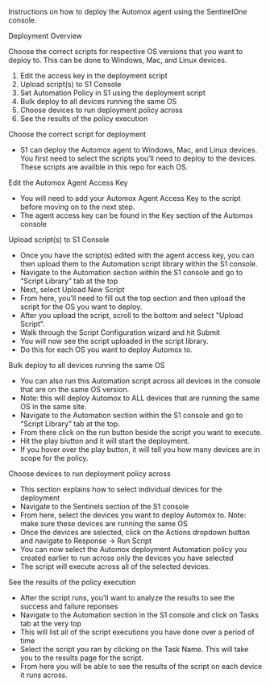 Instructions on how to deploy the Automox agent using the SentinelOne console. 

Deployment Overview


Choose the correct scripts for respective OS versions that you want to deploy to. This can be done to Windows, Mac, and Linux devices. 
1. Edit the access key in the deployment script
2. Upload script(s) to S1 Console
3. Set Automation Policy in S1 using the deployment script
4. Bulk deploy to all devices running the same OS
5. Choose devices to run deployment policy across
6. See the results of the policy execution 


Choose the correct script for deployment
   - S1 can deploy the Automox agent to Windows, Mac, and Linux devices. You first need to select the scripts you’ll need to deploy to the devices. These        scripts are availble in this repo for each OS.
    

Edit the Automox Agent Access Key 
   - You will need to add your Automox Agent Access Key to the script before moving on to the next step. 
   - The agent access key can be found in the Key section of the Automox console


Upload script(s) to S1 Console
   - Once you have the script(s) edited with the agent access key, you can then upload them to the Automation script library within the S1 console. 
   - Navigate to the Automation section within the S1 console and go to “Script Library” tab at the top
   - Next, select Upload New Script
   - From here, you’ll need to fill out the top section and then upload the script for the OS you want to deploy.
   - After you upload the script, scroll to the bottom and select "Upload Script".  
   - Walk through the Script Configuration wizard and hit Submit
   - You will now see the script uploaded in the script library. 
   - Do this for each OS you want to deploy Automox to. 

     
Bulk deploy to all devices running the same OS
   - You can also run this Automation script across all devices in the console that are on the same OS version. 
   - Note: this will deploy Automox to ALL devices that are running the same OS in the same site. 
   - Navigate to the Automation section within the S1 console and go to “Script Library” tab at the top. 
   - From there click on the run button beside the script you want to execute.
   - Hit the play biutton and it will start the deployment. 
   - If you hover over the play button, it will tell you how many devices are in scope for the policy.


Choose devices to run deployment policy across
   - This section explains how to select individual devices for the deployment
   - Navigate to the Sentinels section of the S1 console 
   - From here, select the devices you want to deploy Automox to. Note: make sure these devices are running the same OS 
   - Once the devices are selected, click on the Actions dropdown button and navigate to Response -> Run Script
   - You can now select the Automox deployment Automation policy you created earlier to run across only the devices you have selected
   - The script will execute across all of the selected devices. 


See the results of the policy execution 
   - After the script runs, you’ll want to analyze the results to see the success and failure reponses 
   - Navigate to the Automation section in the S1 console and click on Tasks tab at the very top 
   - This will list all of the script executions you have done over a period of time
   - Select the script you ran by clicking on the Task Name. This will take you to the results page for the script. 
   - From here you will be able to see the results of the script on each device it runs across.
